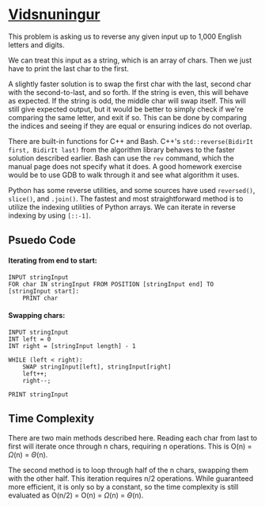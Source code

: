 # [Vidsnuningur](https://open.kattis.com/problems/vidsnuningur)

This problem is asking us to reverse any given input up to 1,000 English letters and digits. 

We can treat this input as a string, which is an array of chars. Then we just have to print the last char to the first.

A slightly faster solution is to swap the first char with the last, second char with the second-to-last, and so forth. If the string is even, this will behave as expected. If the string is odd, the middle char will swap itself. This will still give expected output, but it would be better to simply check if we're comparing the same letter, and exit if so. This can be done by comparing the indices and seeing if they are equal or ensuring indices do not overlap.

There are built-in functions for C++ and Bash. C++'s `std::reverse(BidirIt first, BidirIt last)` from the algorithm library behaves to the faster solution described earlier. Bash can use the `rev` command, which the manual page does not specify what it does. A good homework exercise would be to use GDB to walk through it and see what algorithm it uses.

Python has some reverse utilities, and some sources have used `reversed()`, `slice()`, and `.join()`. The fastest and most straightforward method is to utilize the indexing utilities of Python arrays. We can iterate in reverse indexing by using `[::-1]`. 

## Psuedo Code
#### Iterating from end to start:
```
INPUT stringInput
FOR char IN stringInput FROM POSITION [stringInput end] TO [stringInput start]:
    PRINT char
```
#### Swapping chars:
```
INPUT stringInput
INT left = 0
INT right = [stringInput length] - 1

WHILE (left < right):
    SWAP stringInput[left], stringInput[right]
    left++;
    right--;

PRINT stringInput
```

## Time Complexity
There are two main methods described here. Reading each char from last to first will iterate once through n chars, requiring n operations. This is O(n) = $\Omega$(n) = $\Theta$(n).

The second method is to loop through half of the n chars, swapping them with the other half. This iteration requires n/2 operations. While guaranteed more efficient, it is only so by a constant, so the time complexity is still evaluated as O(n/2) = O(n) = $\Omega$(n) = $\Theta$(n).
